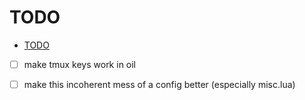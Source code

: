 # TODO

<!--toc:start-->

- [TODO](#todo)

<!--toc:end-->

- [ ] make tmux keys work in oil

- [ ] make this incoherent mess of a config better (especially misc.lua)
